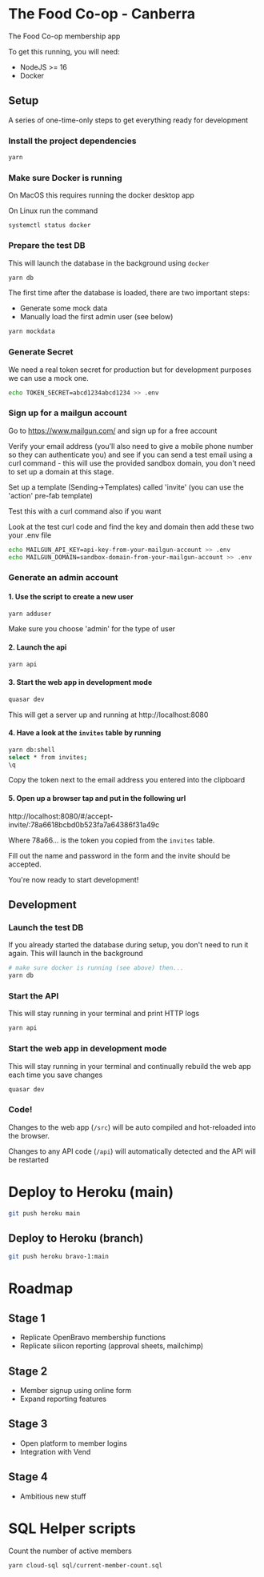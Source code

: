 # The Food Co-op - Canberra

The Food Co-op membership app

To get this running, you will need:
* NodeJS >= 16
* Docker

## Setup
A series of one-time-only steps to get everything ready for development

### Install the project dependencies
```bash
yarn
```
### Make sure Docker is running
On MacOS this requires running the docker desktop app

On Linux run the command
```
systemctl status docker
```

### Prepare the test DB
This will launch the database in the background using `docker`
```bash
yarn db
```

The first time after the database is loaded, there are two important steps:
* Generate some mock data 
* Manually load the first admin user (see below)


```bash
yarn mockdata
```
### Generate Secret
We need a real token secret for production but for development purposes we can use a mock one.

```bash
echo TOKEN_SECRET=abcd1234abcd1234 >> .env
```

### Sign up for a mailgun account

Go to https://www.mailgun.com/ and sign up for a free account

Verify your email address (you'll also need to give a mobile phone number so they can authenticate you) and see if you can send a test email using a curl command - this will use the provided sandbox domain, you don't need to set up a domain at this stage.

Set up a template (Sending->Templates) called 'invite' (you can use the 'action' pre-fab template)

Test this with a curl command also if you want

Look at the test curl code and find the key and domain then add these two your .env file

```bash
echo MAILGUN_API_KEY=api-key-from-your-mailgun-account >> .env
echo MAILGUN_DOMAIN=sandbox-domain-from-your-mailgun-account >> .env
```

### Generate an admin account
#### 1. Use the script to create a new user
```bash
yarn adduser
``` 
Make sure you choose 'admin' for the type of user

#### 2. Launch the api
```bash
yarn api
```

#### 3. Start the web app in development mode 
```bash
quasar dev
```
This will get a server up and running at http://localhost:8080

#### 4. Have a look at the ```invites``` table by running 
```bash
yarn db:shell
select * from invites;
\q
```
Copy the token next to the email address you entered into the clipboard

#### 5. Open up a browser tap and put in the following url

http://localhost:8080/#/accept-invite/:78a6618bcbd0b523fa7a64386f31a49c

Where 78a66... is the token you copied from the ```invites``` table.

Fill out the name and password in the form and the invite should be accepted.

You're now ready to start development!

## Development
### Launch the test DB
If you already started the database during setup, you don't need to run it
again. This will launch in the background
```bash
# make sure docker is running (see above) then...
yarn db
```

### Start the API
This will stay running in your terminal and print HTTP logs
```bash
yarn api
```

### Start the web app in development mode
This will stay running in your terminal and continually rebuild the web app
each time you save changes
```bash
quasar dev
```

### Code!
Changes to the web app (`/src`) will be auto compiled and hot-reloaded into the
browser.

Changes to any API code (`/api`) will automatically detected and the API will
be restarted

# Deploy to Heroku (main)
```bash
git push heroku main
```

## Deploy to Heroku (branch)
```bash
git push heroku bravo-1:main
```

# Roadmap

## Stage 1
* Replicate OpenBravo membership functions
* Replicate silicon reporting (approval sheets, mailchimp)

## Stage 2
* Member signup using online form
* Expand reporting features

## Stage 3
* Open platform to member logins
* Integration with Vend

## Stage 4
* Ambitious new stuff

# SQL Helper scripts
Count the number of active members
```
yarn cloud-sql sql/current-member-count.sql
```
